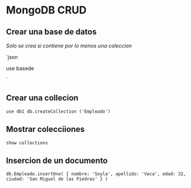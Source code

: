 # MongoDB CRUD

## Crear una base de datos  

*Solo se crea si contiene por lo menos una coleccion*


`json

use basede

`

## Crear una collecion

`use db1
db.createCollection ('Empleado')`

## Mostrar colecciiones
`show collections`

## Insercion de un documento
`db.Empleado.insertOne(
    {
    nombre: 'Soyla',
    apellido: 'Vaca',
    edad: 32,
    ciudad: 'San Miguel de las Piedras'
    }
)`